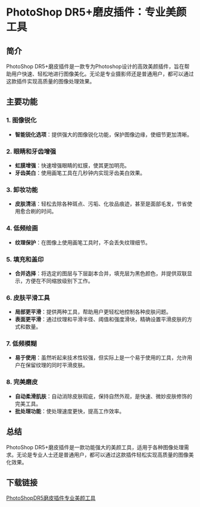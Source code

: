 # PhotoShop DR5+磨皮插件：专业美颜工具

## 简介
PhotoShop DR5+磨皮插件是一款专为Photoshop设计的高效美颜插件，旨在帮助用户快速、轻松地进行图像美化。无论是专业摄影师还是普通用户，都可以通过这款插件实现高质量的图像处理效果。

## 主要功能

### 1. 图像锐化
- **智能锐化选项**：提供强大的图像锐化功能，保护图像边缘，使细节更加清晰。

### 2. 眼睛和牙齿增强
- **虹膜增强**：快速增强眼睛的虹膜，使其更加明亮。
- **牙齿美白**：使用画笔工具在几秒钟内实现牙齿美白效果。

### 3. 卸妆功能
- **皮肤清洁**：轻松去除各种斑点、污垢、化妆品痕迹，甚至是面部毛发，节省使用愈合刷的时间。

### 4. 低频绘画
- **纹理保护**：在图像上使用画笔工具时，不会丢失纹理细节。

### 5. 填充和盖印
- **合并选择**：将选定的图层与下层副本合并，填充层为黑色颜色，并提供双联显示，方便在不同缩放级别下工作。

### 6. 皮肤平滑工具
- **局部更平滑**：提供两种工具，帮助用户更轻松地控制各种皮肤问题。
- **表面更平滑**：通过纹理和平滑半径、阈值和强度滑块，精确设置平滑皮肤的方式和数量。

### 7. 低频模糊
- **易于使用**：虽然听起来技术性较强，但实际上是一个易于使用的工具，允许用户在保留纹理的同时平滑皮肤。

### 8. 完美磨皮
- **自动柔滑肌肤**：自动消除皮肤瑕疵，保持自然外观，是快速、微妙皮肤修饰的完美工具。
- **批处理功能**：使处理速度更快，提高工作效率。

## 总结
PhotoShop DR5+磨皮插件是一款功能强大的美颜工具，适用于各种图像处理需求。无论是专业人士还是普通用户，都可以通过这款插件轻松实现高质量的图像美化效果。

## 下载链接

[PhotoShopDR5磨皮插件专业美颜工具](https://pan.quark.cn/s/cf67ef296582)